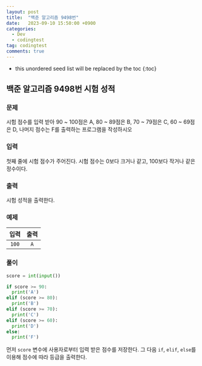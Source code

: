```yaml
---
layout: post
title:  "백준 알고리즘 9498번"
date:   2023-09-10 15:50:00 +0900
categories:
  - Dev
  - codingtest
tag: codingtest
comments: true
---
```


* this unordered seed list will be replaced by the toc
{:toc}

## 백준 알고리즘 9498번 시험 성적

### 문제

시험 점수를 입력 받아 90 ~ 100점은 A, 80 ~ 89점은 B, 70 ~ 79점은 C, 60 ~ 69점은 D, 나머지 점수는 F를 출력하는 프로그램을 작성하시오

### 입력

첫째 줄에 시험 점수가 주어진다. 시험 점수는 0보다 크거나 같고, 100보다 작거나 같은 정수이다.

### 출력

시험 성적을 출력한다.

### 예제

| 입력 | 출력 |
| :--: | :--: |
| `100` | `A` |

### 풀이

```py
score = int(input())

if score >= 90:
  print('A')
elif (score >= 80):
  print('B')
elif (score >= 70):
  print('C')
elif (score >= 60):
  print('D')
else:
  print('F')
```

먼저 `score` 변수에 사용자로부터 입력 받은 점수를 저장한다. 그 다음 `if`, `elif`, `else`를 이용해 점수에 따라 등급을 출력한다.